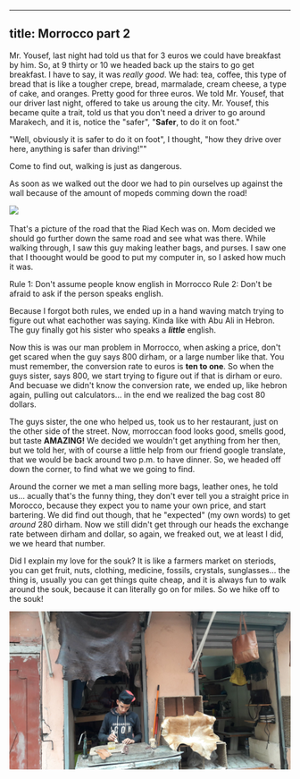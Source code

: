
---
title: Morrocco part 2
---

Mr. Yousef, last night had told us that for 3 euros we could have breakfast by him. So, at 9 thirty or 10 we headed back up the stairs to go get breakfast. I have to say, it was *really good*. We had: tea, coffee, this type of bread that is like a tougher crepe, bread, marmalade, cream cheese, a type of cake, and oranges. Pretty good for three euros. We told Mr. Yousef, that our driver last night, offered to take us aroung the city. Mr. Yousef, this became quite a trait, told us that you don't need a driver to go around Marakech, and it is, notice the "safer", "**Safer**, to do it on foot." 

"Well, obviously it is safer to do it on foot", I thought, "how they drive over here, anything is safer than driving!""

Come to find out, walking is just as dangerous.

As soon as we walked out the door we had to pin ourselves up against the wall because of the amount of mopeds comming down the road! 

![](/post/travel/mroad.JPG/)

That's a picture of the road that the Riad Kech was on. Mom decided we should go further down the same road and see what was there. While walking through, I saw this guy making leather bags, and purses. I saw one that I thoought would be good to put my computer in, so I asked how much it was. 

Rule 1: Don't assume people know english in Morrocco
Rule 2: Don't be afraid to ask if the person speaks english.

Because I forgot both rules, we ended up in a hand waving match trying to figure out what eachother was saying. Kinda like with Abu Ali in Hebron. The guy finally got his sister who speaks a ***little*** english. 

Now this is was our man problem in Morrocco, when asking a price, don't get scared when the guy says 800 dirham, or a large number like that. You must remember, the conversion rate to euros is **ten to one**. So when the guys sister, says 800, we start trying to figure out if that is dirham or euro. And becuase we didn't know the conversion rate, we ended up, like hebron again, pulling out calculators... in the end we realized the bag cost 80 dollars.

The guys sister, the one who helped us, took us to her restaurant, just on the other side of the street. Now, morroccan food looks good, smells good, but taste **AMAZING!** We decided we wouldn't get anything from her then, but we told her, with of course a little help from our friend google translate, that we would be back around two p.m. to have dinner. So, we headed off down the corner, to find what we we going to find.

Around the corner we met a man selling more bags, leather ones, he told us... acually that's the funny thing, they don't ever tell you a straight price in Morocco, because they expect you to name your own price, and start bartering. We did find out though, that he "expected" (my own words) to get *around* 280 dirham. Now we still didn't get through our heads the exchange rate between dirham and dollar, so again, we freaked out, we at least I did, we we heard that number.

Did I explain my love for the souk? It is like a farmers market on steriods, you can get fruit, nuts, clothing, medicine, fossils, crystals, sunglasses... the thing is, usually you can get things quite cheap, and it is always fun to walk around the souk, because it can literally go on for miles. So we hike off to the souk!

![20190402_122052.jpg](/site/content/post/20190402_122052.jpg)

